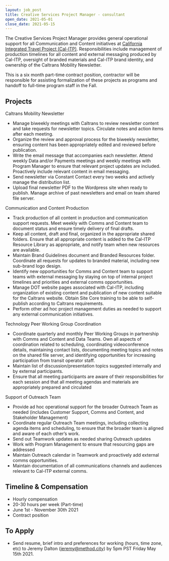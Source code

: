 ```yaml
---
layout: job_post
title: Creative Services Project Manager - consultant
open_date: 2021-05-01
close_date: 2021-05-15
---
```


The Creative Services Project Manager provides general operational support for all Communication and Content initiatives at [California Integrated Travel Project (Cal-ITP)](https://www.calitp.org/). Responsibilities include management of production timelines for all content and external messaging produced by Cal-ITP, oversight of branded materials and Cal-ITP brand identity, and ownership of the Caltrans Mobility Newsletter.

This is a six month part-time contract position, contractor will be responsible for assisting formalization of these projects as programs and handoff to full-time program staff in the Fall.

## Projects

Caltrans Mobility Newsletter

- Manage biweekly meetings with Caltrans to review newsletter content and take requests for newsletter topics. Circulate notes and action items after each meeting.
- Organize the review and approval process for the biweekly newsletter, ensuring content has been appropriately edited and reviewed before publication.
- Write the email message that accompanies each newsletter. Attend weekly Data and/or Payments meetings and weekly meetings with Program Manager to ensure that relevant project updates are included. Proactively include relevant content in email messaging.
- Send newsletter via Constant Contact every two weeks and actively manage the distribution list.
- Upload final newsletter PDF to the Wordpress site when ready to publish. Manage archive of past newsletters and email on team shared file server.

Communication and Content Production

- Track production of all content in production and communication support requests. Meet weekly with Comms and Content team to document status and ensure timely delivery of final drafts.
- Keep all content, draft and final, organized in the appropriate shared folders. Ensure that all appropriate content is added to the Cal-ITP Resource Library as appropriate, and notify team when new resources are available.
- Maintain Brand Guidelines document and Branded Resources folder. Coordinate all requests for updates to branded material, including new sub-brand logo design.
- Identify new opportunities for Comms and Content team to support teams with external messaging by staying on top of internal project timelines and priorities and external comms opportunities.
- Manage DOT website pages associated with Cal-ITP, including organization of existing content and publication of new content suitable for the Caltrans website. Obtain Site Core training to be able to self-publish according to Caltrans requirements.
- Perform other ad hoc project management duties as needed to support any external communication initiatives.

Technology Peer Working Group Coordination

- Coordinate quarterly and monthly Peer Working Groups in partnership with Comms and Content and Data Teams. Own all aspects of coordination related to scheduling, coordinating videoconference details, maintaining contact lists, documenting meeting topics and notes on the shared file server, and identifying opportunities for increasing participation from transit operator staff.
- Maintain list of discussion/presentation topics suggested internally and by external participants.
- Ensure that all meeting participants are aware of their responsibilities for each session and that all meeting agendas and materials are appropriately prepared and circulated

Support of Outreach Team

- Provide ad hoc operational support for the broader Outreach Team as needed (includes Customer Support, Comms and Content, and Stakeholder Management)
- Coordinate regular Outreach Team meetings, including collecting agenda items and scheduling, to ensure that the broader team is aligned and aware of each other’s work.
- Send out Teamwork updates as needed sharing Outreach updates
- Work with Program Management to ensure that resourcing gaps are addressed
- Maintain Outreach calendar in Teamwork and proactively add external comms opportunities.
- Maintain documentation of all communications channels and audiences relevant to Cal-ITP external comms.

## Timeline & Compensation

- Hourly compensation
- 20-30 hours per week (Part-time)
- June 1st - November 30th 2021
- Contract position

## To Apply

- Send resume, brief intro and preferences for working (hours, time zone, etc) to Jeremy Dalton (jeremy@method.city) by 5pm PST Friday May 15th 2021.
